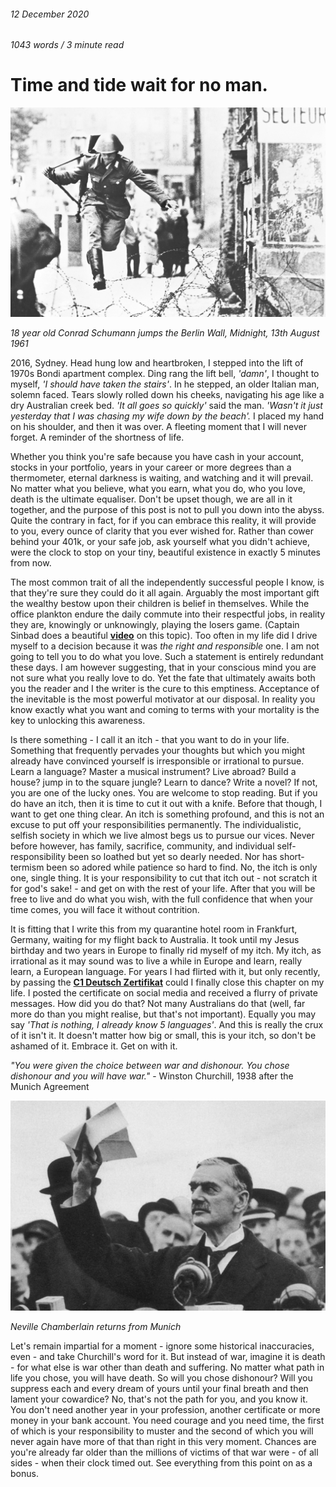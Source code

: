 ###### 12 December 2020

###### 1043 words / 3 minute read

# Time and tide wait for no man.

![Conrad Schumann](../assets/time_001.jpg)

*18 year old Conrad Schumann jumps the Berlin Wall, Midnight, 13th August 1961*

2016, Sydney. Head hung low and heartbroken, I stepped into the lift of 1970s Bondi apartment complex. Ding rang the lift bell, *'damn'*, I thought to myself, *'I should have taken the stairs'*. In he stepped, an older Italian man, solemn faced. Tears slowly rolled down his cheeks, navigating his age like a dry Australian creek bed. *'It all goes so quickly'* said the man. *'Wasn't it just yesterday that I was chasing my wife down by the beach'.* I placed my hand on his shoulder, and then it was over. A fleeting moment that I will never forget. A reminder of the shortness of life.

Whether you think you're safe because you have cash in your account, stocks in your portfolio, years in your career or more degrees than a thermometer, eternal darkness is waiting, and watching and it will prevail. No matter what you believe, what you earn, what you do, who you love, death is the ultimate equaliser. Don't be upset though, we are all in it together, and the purpose of this post is not to pull you down into the abyss. Quite the contrary in fact, for if you can embrace this reality, it will provide to you, every ounce of clarity that you ever wished for. Rather than cower behind your 401k, or your safe job, ask yourself what you didn't achieve, were the clock to stop on your tiny, beautiful existence in exactly 5 minutes from now. 

The most common trait of all the independently successful people I know, is that they're sure they could do it all again. Arguably the most important gift the wealthy bestow upon their children is belief in themselves. While the office plankton endure the daily commute into their respectful jobs, in reality they are, knowingly or unknowingly, playing the losers game. (Captain Sinbad does a beautiful **[video](https://www.youtube.com/watch?v=ByiehBEgFig&t=185s)** on this topic). Too often in my life did I drive myself to a decision because it was *the right and responsible* one. I am not going to tell you to do what you love. Such a statement is entirely redundant these days. I am however suggesting, that in your conscious mind you are not sure what you really love to do. Yet the fate that ultimately awaits both you the reader and I the writer is the cure to this emptiness. Acceptance of the inevitable is the most powerful motivator at our disposal. In reality you know exactly what you want and coming to terms with your mortality is the key to unlocking this awareness.

Is there something - I call it an itch - that you want to do in your life. Something that frequently pervades your thoughts but which you might already have convinced yourself is irresponsible or irrational to pursue. Learn a language? Master a musical instrument? Live abroad? Build a house? jump in to the square jungle? Learn to dance? Write a novel? If not, you are one of the lucky ones. You are welcome to stop reading. But if you do have an itch, then it is time to cut it out with a knife. Before that though, I want to get one thing clear. An itch is something profound, and this is not an excuse to put off your responsibilities permanently. The individualistic, selfish society in which we live almost begs us to pursue our vices. Never before however, has family, sacrifice, community, and individual self-responsibility been so loathed but yet so dearly needed. Nor has short-termism been so adored while patience so hard to find. No, the itch is only one, single thing. It is your responsibility to cut that itch out - not scratch it for god's sake! - and get on with the rest of your life. After that you will be free to live and do what you wish, with the full confidence that when your time comes, you will face it without contrition.

It is fitting that I write this from my quarantine hotel room in Frankfurt, Germany, waiting for my flight back to Australia. It took until my Jesus birthday and two years in Europe to finally rid myself of my itch. My itch, as irrational as it may sound was to live a while in Europe and learn, really learn, a European language. For years I had flirted with it, but only recently, by passing the **[C1 Deutsch Zertifikat](https://www.telc.net/en/candidates/language-examinations/tests/detail/telc-deutsch-c1.html)** could I finally close this chapter on my life. I posted the certificate on social media and received a flurry of private messages. How did you do that? Not many Australians do that (well, far more do than you might realise, but that's not important). Equally you may say *'That is nothing, I already know 5 languages'*. And this is really the crux of it isn't it. It doesn't matter how big or small, this is your itch, so don't be ashamed of it. Embrace it. Get on with it. 

*"You were given the choice between war and dishonour. You chose dishonour and you will have war."* - Winston Churchill, 1938 after the Munich Agreement

![Neville Chamberlain returns from Munich](../assets/time_002.jpg)

*Neville Chamberlain returns from Munich*

Let's remain impartial for a moment - ignore some historical inaccuracies, even - and take Churchill's word for it. But instead of war, imagine it is death - for what else is war other than death and suffering. No matter what path in life you chose, you will have death. So will you chose dishonour? Will you suppress each and every dream of yours until your final breath and then lament your cowardice? No, that's not the path for you, and you know it. You don't need another year in your profession, another certificate or more money in your bank account. You need courage and you need time, the first of which is your responsibility to muster and the second of which you will never again have more of that than right in this very moment. Chances are you're already far older than the millions of victims of that war were - of all sides - when their clock timed out. See everything from this point on as a bonus.
